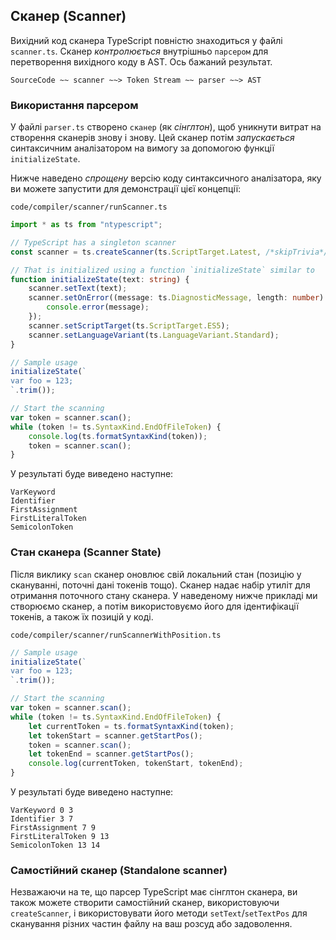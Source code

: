 ## Сканер (Scanner)
Вихідний код сканера TypeScript повністю знаходиться у файлі `scanner.ts`. Сканер *контролюється* внутрішньо `парсером` для перетворення вихідного коду в AST. Ось бажаний результат.

```
SourceCode ~~ scanner ~~> Token Stream ~~ parser ~~> AST
```

### Використання парсером
У файлі `parser.ts` створено `сканер` (як *сінглтон*), щоб уникнути витрат на створення сканерів знову і знову. Цей сканер потім *запускається* синтаксичним аналізатором на вимогу за допомогою функції `initializeState`.

Нижче наведено *спрощену* версію коду синтаксичного аналізатора, яку ви можете запустити для демонстрації цієї концепції:

`code/compiler/scanner/runScanner.ts`
```ts
import * as ts from "ntypescript";

// TypeScript has a singleton scanner
const scanner = ts.createScanner(ts.ScriptTarget.Latest, /*skipTrivia*/ true);

// That is initialized using a function `initializeState` similar to
function initializeState(text: string) {
    scanner.setText(text);
    scanner.setOnError((message: ts.DiagnosticMessage, length: number) => {
        console.error(message);
    });
    scanner.setScriptTarget(ts.ScriptTarget.ES5);
    scanner.setLanguageVariant(ts.LanguageVariant.Standard);
}

// Sample usage
initializeState(`
var foo = 123;
`.trim());

// Start the scanning
var token = scanner.scan();
while (token != ts.SyntaxKind.EndOfFileToken) {
    console.log(ts.formatSyntaxKind(token));
    token = scanner.scan();
}
```

У результаті буде виведено наступне:

```
VarKeyword
Identifier
FirstAssignment
FirstLiteralToken
SemicolonToken
```

### Стан сканера (Scanner State)
Після виклику `scan` сканер оновлює свій локальний стан (позицію у скануванні, поточні дані токенів тощо). Сканер надає набір утиліт для отримання поточного стану сканера. У наведеному нижче прикладі ми створюємо сканер, а потім використовуємо його для ідентифікації токенів, а також їх позицій у коді.

`code/compiler/scanner/runScannerWithPosition.ts`
```ts
// Sample usage
initializeState(`
var foo = 123;
`.trim());

// Start the scanning
var token = scanner.scan();
while (token != ts.SyntaxKind.EndOfFileToken) {
    let currentToken = ts.formatSyntaxKind(token);
    let tokenStart = scanner.getStartPos();
    token = scanner.scan();
    let tokenEnd = scanner.getStartPos();
    console.log(currentToken, tokenStart, tokenEnd);
}
```

У результаті буде виведено наступне:
```
VarKeyword 0 3
Identifier 3 7
FirstAssignment 7 9
FirstLiteralToken 9 13
SemicolonToken 13 14
```

### Самостійний сканер (Standalone scanner)
Незважаючи на те, що парсер TypeScript має сінглтон сканера, ви також можете створити самостійний сканер, використовуючи `createScanner`, і використовувати його методи `setText`/`setTextPos` для сканування різних частин файлу на ваш розсуд або задоволення. 

